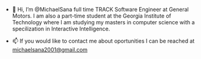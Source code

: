 - 👋 Hi, I’m @MichaelSana full time TRACK Software Engineer at General Motors. I am also a part-time student at the Georgia Institute of Technology where I am studying my masters in computer science with a specilization in Interactive Intelligence.

- 📫 If you would like to contact me about oportunities I can be reached at michaelsana2001@gmail.com
